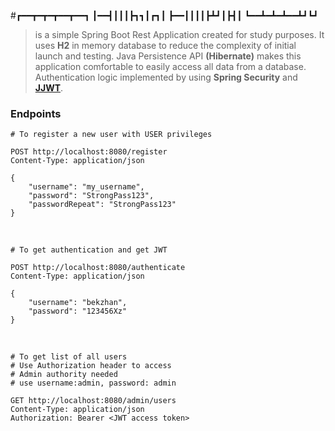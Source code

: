 #┏━━┳━┳━┳━━┳━━┓ ┃━━┫┃┃┃┣┓┓┃┏┓┃ ┣━━┃┃┃┃┣┻┛┃┣┫┃ ┗━━┻━┻━┻━━┻┛┗┛


> is a simple Spring Boot Rest Application created 
> for study purposes. It uses **H2** in memory database
> to reduce the complexity of initial launch and 
> testing. Java Persistence API **(Hibernate)** makes
> this application comfortable to easily access all
> data from a database. Authentication logic implemented
> by using **Spring Security** and **[JJWT](https://mvnrepository.com/artifact/io.jsonwebtoken/jjwt)**.


### Endpoints

    # To register a new user with USER privileges

    POST http://localhost:8080/register
    Content-Type: application/json

    {
        "username": "my_username",
        "password": "StrongPass123",
        "passwordRepeat": "StrongPass123"
    }
<br>

    # To get authentication and get JWT 

    POST http://localhost:8080/authenticate
    Content-Type: application/json
    
    {
        "username": "bekzhan",
        "password": "123456Xz"
    }
<br>

    # To get list of all users
    # Use Authorization header to access
    # Admin authority needed
    # use username:admin, password: admin

    GET http://localhost:8080/admin/users
    Content-Type: application/json
    Authorization: Bearer <JWT access token>
